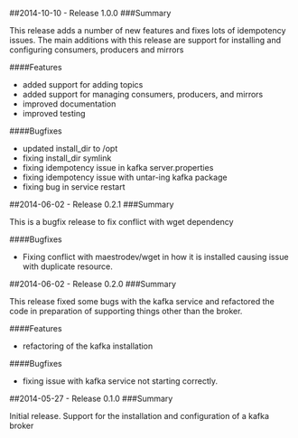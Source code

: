 ##2014-10-10 - Release 1.0.0
###Summary

This release adds a number of new features and fixes lots of idempotency issues.
The main additions with this release are support for installing and configuring consumers, producers and mirrors

####Features

- added support for adding topics
- added support for managing consumers, producers, and mirrors
- improved documentation
- improved testing

####Bugfixes

- updated install_dir to /opt
- fixing install_dir symlink
- fixing idempotency issue in kafka server.properties
- fixing idempotency issue with untar-ing kafka package
- fixing bug in service restart

##2014-06-02 - Release 0.2.1
###Summary

  This is a bugfix release to fix conflict with wget dependency

####Bugfixes

 - Fixing conflict with maestrodev/wget in how it is installed causing issue with duplicate resource.

##2014-06-02 - Release 0.2.0
###Summary

  This release fixed some bugs with the kafka service and refactored the code in preparation of supporting things other than the broker.

####Features
 - refactoring of the kafka installation

####Bugfixes
 - fixing issue with kafka service not starting correctly.

##2014-05-27 - Release 0.1.0
###Summary

  Initial release. Support for the installation and configuration of a kafka broker
